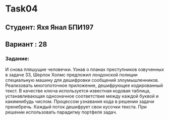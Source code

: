 # Task04
## Студент: Яхя Янал БПИ197
## Вариант : 28
### Задание:
И снова пляшущие человечки. Узнав о планах преступников
озвученных в задаче 33, Шерлок Холмс предложил лондонской полиции
специальную машину для дешифровки сообщений злоумышленников.
Реализовать многопоточное приложение, дешифрующее кодированный
текст. В качестве ключа используется известная кодовая таблица,
устанавливающая однозначное соответствие между каждой буквой и какимнибудь числом. Процессом узнавания кода в решении задачи пренебречь.
Каждый поток дешифрует свои кусочки текста. При решении использовать
парадигму портфеля задач.


